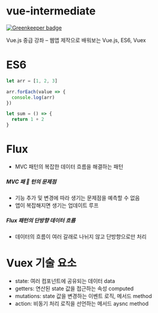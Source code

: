 # vue-intermediate

[![Greenkeeper badge](https://badges.greenkeeper.io/seongjoojin/vue-intermediate.svg)](https://greenkeeper.io/)

Vue.js 중급 강좌 – 웹앱 제작으로 배워보는 Vue.js, ES6, Vuex

# ES6

```js
let arr = [1, 2, 3]

arr.forEach(value => {
  console.log(arr)
})

let sum = () => {
  return 1 + 2
}
```

# Flux

- MVC 패턴의 복잡한 데이터 흐름을 해결하는 패턴

##### MVC 패  턴의 문제점

- 기능 추가 및 변경에 따라 생기는 문제점을 예측할 수 없음
- 앱이 복잡해지면 생기는 업데이트 루프

##### Flux 패턴의 단방향 데이터 흐름

- 데이터의 흐름이 여러 갈래로 나뉘지 않고 단방향으로만 처리

# Vuex 기술 요소

- state: 여러 컴포넌트에 공유되는 데이터 data
- getters: 연산된 state 값을 접근하는 속성 computed
- mutations: state 값을 변경하는 이벤트 로직, 메서드 method
- action: 비동기 처리 로직을 선언하는 메서드 aysnc method
